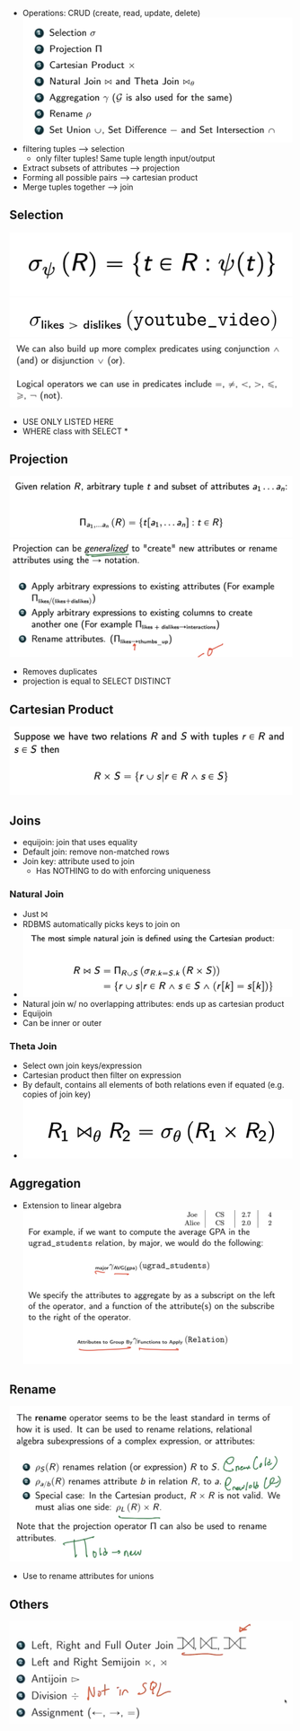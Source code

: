 - Operations: CRUD (create, read, update, delete)
![Screenshot 2024-01-17 at 9.47.27 PM.png](../../_resources/Screenshot%202024-01-17%20at%209.47.27%20PM.png)
- filtering tuples --> selection
	- only filter tuples! Same tuple length input/output
- Extract subsets of attributes --> projection
- Forming all possible pairs --> cartesian product
- Merge tuples together --> join
## Selection
![Screenshot 2024-01-21 at 10.55.24 AM.png](../../_resources/Screenshot%202024-01-21%20at%2010.55.24%20AM.png)
![Screenshot 2024-01-17 at 9.49.03 PM.png](../../_resources/Screenshot%202024-01-17%20at%209.49.03%20PM.png)
![Screenshot 2024-01-17 at 9.48.59 PM.png](../../_resources/Screenshot%202024-01-17%20at%209.48.59%20PM.png)
- USE ONLY LISTED HERE
- WHERE class with SELECT *
## Projection
![Screenshot 2024-01-21 at 10.55.51 AM.png](../../_resources/Screenshot%202024-01-21%20at%2010.55.51%20AM.png)
![Screenshot 2024-01-19 at 6.52.28 PM.png](../../_resources/Screenshot%202024-01-19%20at%206.52.28%20PM.png)
- Removes duplicates
- projection is equal to SELECT DISTINCT
## Cartesian Product
![Screenshot 2024-01-21 at 10.57.10 AM.png](../../_resources/Screenshot%202024-01-21%20at%2010.57.10%20AM.png)
## Joins
- equijoin: join that uses equality
- Default join: remove non-matched rows
- Join key: attribute used to join
	- Has NOTHING to do with enforcing uniqueness
### Natural Join
- Just ⨝
- RDBMS automatically picks keys to join on
- ![Screenshot 2024-01-21 at 10.58.17 AM.png](../../_resources/Screenshot%202024-01-21%20at%2010.58.17%20AM.png)
- Natural join w/ no overlapping attributes: ends up as cartesian product
- Equijoin
- Can be inner or outer
### Theta Join
- Select own join keys/expression
- Cartesian product then filter on expression
- By default, contains all elements of both relations even if equated (e.g. copies of join key)
- ![Screenshot 2024-01-21 at 10.59.28 AM.png](../../_resources/Screenshot%202024-01-21%20at%2010.59.28%20AM.png)
## Aggregation
- Extension to linear algebra
![Screenshot 2024-01-25 at 1.54.08 PM.png](../../_resources/Screenshot%202024-01-25%20at%201.54.08%20PM.png)


## Rename
![Screenshot 2024-01-25 at 1.56.11 PM.png](../../_resources/Screenshot%202024-01-25%20at%201.56.11%20PM.png)
- Use to rename attributes for unions
## Others
![Screenshot 2024-01-27 at 2.06.46 PM.png](../../_resources/Screenshot%202024-01-27%20at%202.06.46%20PM.png)

